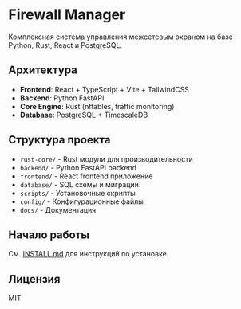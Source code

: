 # Firewall Manager

Комплексная система управления межсетевым экраном на базе Python, Rust, React и PostgreSQL.

## Архитектура

- **Frontend**: React + TypeScript + Vite + TailwindCSS
- **Backend**: Python FastAPI
- **Core Engine**: Rust (nftables, traffic monitoring)
- **Database**: PostgreSQL + TimescaleDB

## Структура проекта

- `rust-core/` - Rust модули для производительности
- `backend/` - Python FastAPI backend
- `frontend/` - React frontend приложение
- `database/` - SQL схемы и миграции
- `scripts/` - Установочные скрипты
- `config/` - Конфигурационные файлы
- `docs/` - Документация

## Начало работы

См. [INSTALL.md](docs/INSTALL.md) для инструкций по установке.

## Лицензия

MIT
